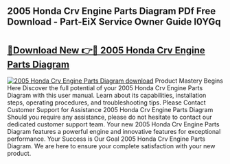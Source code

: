 ## 2005 Honda Crv Engine Parts Diagram PDf Free Download - Part-EiX Service Owner Guide I0YGq

# <h2><a href="http://dfhlnu.blite.top/?on=2005+Honda+Crv+Engine+Parts+Diagram">🔗Download New 👉🔴 2005 Honda Crv Engine Parts Diagram</a></h2>

[![2005 Honda Crv Engine Parts Diagram download](https://i.imgur.com/lujVjoI.png)](http://dfhlnu.blite.top/?on=2005+Honda+Crv+Engine+Parts+Diagram)
Product Mastery Begins Here Discover the full potential of your 2005 Honda Crv Engine Parts Diagram with this user manual. Learn about its capabilities, installation steps, operating procedures, and troubleshooting tips. Please Contact Customer Support for Assistance 2005 Honda Crv Engine Parts Diagram Should you require any assistance, please do not hesitate to contact our dedicated customer support team. Your new 2005 Honda Crv Engine Parts Diagram features a powerful engine and innovative features for exceptional performance. Your Success is Our Goal 2005 Honda Crv Engine Parts Diagram. We are here to ensure your complete satisfaction with your new product.
